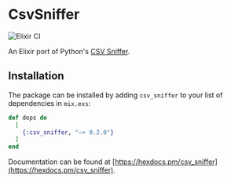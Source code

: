 # CsvSniffer

![Elixir CI](https://github.com/jdav-dev/csv_sniffer/workflows/Elixir%20CI/badge.svg)

An Elixir port of Python's
[CSV Sniffer](https://github.com/python/cpython/blob/9bfb4a7061a3bc4fc5632bccfdf9ed61f62679f7/Lib/csv.py#L165-L448).

## Installation

The package can be installed by adding `csv_sniffer` to your list of dependencies in `mix.exs`:

```elixir
def deps do
  [
    {:csv_sniffer, "~> 0.2.0"}
  ]
end
```

Documentation can be found at [https://hexdocs.pm/csv_sniffer](https://hexdocs.pm/csv_sniffer).
